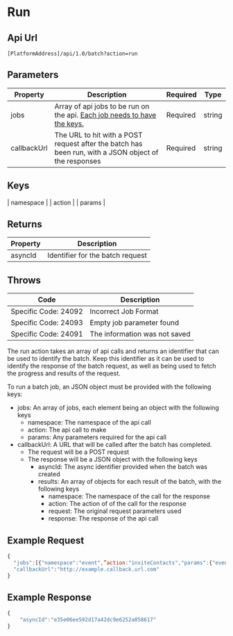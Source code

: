# Run

## Api Url

`[PlatformAddress]/api/1.0/batch?action=run`

## Parameters

| Property | Description | Required | Type |
| --- | --- | --- | --- |
| jobs | Array of api jobs to be run on the api. [Each job needs to have the keys.](run.md#keys) | Required | string |
| callbackUrl | The URL to hit with a POST request after the batch has been run, with a JSON object of the responses | Required | string |

## Keys

\| namespace \| \| action \| \| params \|

## Returns

| Property | Description |
| --- | --- |
| asyncId | Identifier for the batch request |

## Throws

| Code | Description |
| --- | --- |
| Specific Code: 24092 | Incorrect Job Format |
| Specific Code: 24093 | Empty job parameter found |
| Specific Code: 24091 | The information was not saved |

The run action takes an array of api calls and returns an identifier that can be used to identify the batch. Keep this identifier as it can be used to identify the response of the batch request, as well as being used to fetch the progress and results of the request.

To run a batch job, an JSON object must be provided with the following keys:

* jobs: An array of jobs, each element being an object with the following keys
  * namespace: The namespace of the api call
  * action: The api call to make
  * params: Any parameters required for the api call
* callbackUrl: A URL that will be called after the batch has completed.
  * The request will be a POST request
  * The response will be a JSON object with the following keys
    * asyncId: The async identifier provided when the batch was created
    * results: An array of objects for each result of the batch, with the following keys
      * namespace: The namespace of the call for the response
      * action: The action of of the call for the response
      * request: The original request parameters used
      * response: The response of the api call

## Example Request

```javascript
{ 
  "jobs":[{"namespace":"event",”action:"inviteContacts","params":{"event":1,"contacts":[1,2,3]}},     {"namespace":"event",”action:"inviteContacts","params":{"event":2,"contacts":[1,2,4]}},],
  "callbackUrl":"http://example.callback.url.com"
}
```

## Example Response

```javascript
{
    "asyncId":"e35e06ee592d17a42dc9e6252a058617"
}
```

